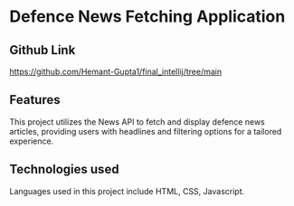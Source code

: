 # Defence News Fetching Application


## Github Link
https://github.com/Hemant-Gupta1/final_intellij/tree/main


## Features
This project utilizes the News API to fetch and display defence news articles, providing users with headlines and filtering options for a tailored experience.

## Technologies used
Languages used in this project include HTML, CSS, Javascript.




